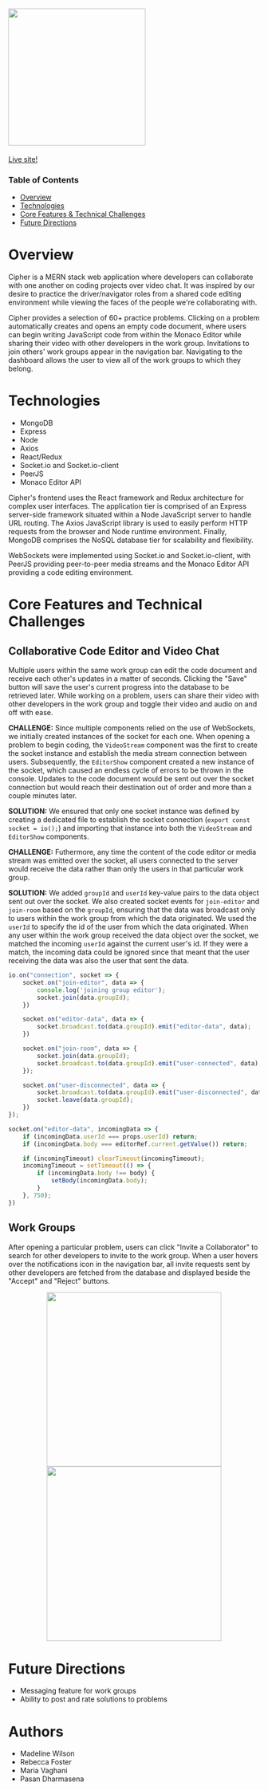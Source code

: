 # <img src="https://user-images.githubusercontent.com/88195745/144111561-57ebc1ba-1a5d-4eb3-a2c2-0a8c92dce455.png" width="275" height="auto">

<a href="https://cipher-mern.herokuapp.com/#/">Live site!</a>

### Table of Contents
- [Overview](#overview)
- [Technologies](#technologies)
- [Core Features & Technical Challenges](#core-features-and-technical-challenges)
- [Future Directions](#future-directions)

# Overview
Cipher is a MERN stack web application where developers can collaborate with one another on coding projects over video chat. It was inspired by our desire to practice the driver/navigator roles from a shared code editing environment while viewing the faces of the people we're collaborating with.

Cipher provides a selection of 60+ practice problems. Clicking on a problem automatically creates and opens an empty code document, where users can begin writing JavaScript code from within the Monaco Editor while sharing their video with other developers in the work group. Invitations to join others' work groups appear in the navigation bar. Navigating to the dashboard allows the user to view all of the work groups to which they belong.

# Technologies
- MongoDB
- Express
- Node
- Axios
- React/Redux
- Socket.io and Socket.io-client
- PeerJS
- Monaco Editor API

Cipher's frontend uses the React framework and Redux architecture for complex user interfaces. The application tier is comprised of an Express server-side framework situated within a Node JavaScript server to handle URL routing. The Axios JavaScript library is used to easily perform HTTP requests from the browser and Node runtime environment. Finally, MongoDB comprises the NoSQL database tier for scalability and flexibility.

WebSockets were implemented using Socket.io and Socket.io-client, with PeerJS providing peer-to-peer media streams and the Monaco Editor API providing a code editing environment.

# Core Features and Technical Challenges

## Collaborative Code Editor and Video Chat
Multiple users within the same work group can edit the code document and receive each other's updates in a matter of seconds. Clicking the "Save" button will save the user's current progress into the database to be retrieved later. While working on a problem, users can share their video with other developers in the work group and toggle their video and audio on and off with ease.

**CHALLENGE:** Since multiple components relied on the use of WebSockets, we initially created instances of the socket for each one. When opening a problem to begin coding, the `VideoStream` component was the first to create the socket instance and establish the media stream connection between users. Subsequently, the `EditorShow` component created a new instance of the socket, which caused an endless cycle of errors to be thrown in the console. Updates to the code document would be sent out over the socket connection but would reach their destination out of order and more than a couple minutes later.

**SOLUTION:** We ensured that only one socket instance was defined by creating a dedicated file to establish the socket connection (`export const socket = io();`) and importing that instance into both the `VideoStream` and `EditorShow` components.

**CHALLENGE:** Futhermore, any time the content of the code editor or media stream was emitted over the socket, all users connected to the server would receive the data rather than only the users in that particular work group.

**SOLUTION:** We added `groupId` and `userId` key-value pairs to the data object sent out over the socket. We also created socket events for `join-editor` and `join-room` based on the `groupId`, ensuring that the data was broadcast only to users within the work group from which the data originated. We used the `userId` to specify the id of the user from which the data originated. When any user within the work group received the data object over the socket, we matched the incoming `userId` against the current user's id. If they were a match, the incoming data could be ignored since that meant that the user receiving the data was also the user that sent the data.

```javascript
io.on("connection", socket => {
    socket.on("join-editor", data => {
        console.log('joining group editor');
        socket.join(data.groupId);
    })

    socket.on("editor-data", data => {
        socket.broadcast.to(data.groupId).emit("editor-data", data);
    })

    socket.on("join-room", data => {
        socket.join(data.groupId);
        socket.broadcast.to(data.groupId).emit("user-connected", data);
    });

    socket.on("user-disconnected", data => {
        socket.broadcast.to(data.groupId).emit("user-disconnected", data);
        socket.leave(data.groupId);
    })
});
```

```javascript
socket.on("editor-data", incomingData => {
    if (incomingData.userId === props.userId) return;
    if (incomingData.body === editorRef.current.getValue()) return;

    if (incomingTimeout) clearTimeout(incomingTimeout);
    incomingTimeout = setTimeout(() => {
        if (incomingData.body !== body) {
            setBody(incomingData.body);
        }
    }, 750);
})
```

## Work Groups
After opening a particular problem, users can click "Invite a Collaborator" to search for other developers to invite to the work group. When a user hovers over the notifications icon in the navigation bar, all invite requests sent by other developers are fetched from the database and displayed beside the "Accept" and "Reject" buttons.

<p align="center">
    <img src="https://user-images.githubusercontent.com/88195745/144267371-184d69ce-66c3-4b0e-a3b4-8f42cec869af.gif"
         align="middle" height="350px" width="auto" />
    <img src="https://user-images.githubusercontent.com/88195745/144300244-d278b8dd-c371-422f-b570-47acb583a9d0.png"
         align="middle" width="350px" height="auto" />
</p>

# Future Directions
- Messaging feature for work groups
- Ability to post and rate solutions to problems

# Authors
- Madeline Wilson
- Rebecca Foster
- Maria Vaghani
- Pasan Dharmasena
